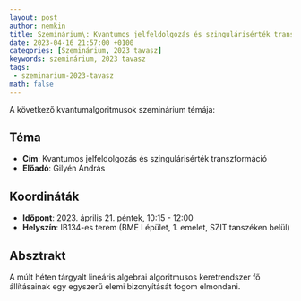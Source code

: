 ```yaml
---
layout: post
author: nemkin
title: Szeminárium\: Kvantumos jelfeldolgozás és szingulárisérték transzformáció
date: 2023-04-16 21:57:00 +0100
categories: [Szeminárium, 2023 tavasz]
keywords: szeminárium, 2023 tavasz
tags:
 - szeminarium-2023-tavasz
math: false
---
```


A következő kvantumalgoritmusok szeminárium témája:

## Téma

- **Cím**: Kvantumos jelfeldolgozás és szingulárisérték transzformáció
- **Előadó**: Gilyén András

## Koordináták

- **Időpont**: 2023. április 21. péntek, 10:15 - 12:00
- **Helyszín**: IB134-es terem (BME I épület, 1. emelet, SZIT tanszéken belül)

## Absztrakt

A múlt héten tárgyalt lineáris algebrai algoritmusos
keretrendszer fő állításainak egy egyszerű elemi bizonyítását fogom elmondani.
